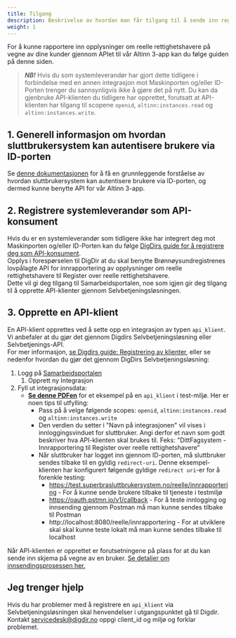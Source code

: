 ```yaml
---
title: Tilgang
description: Beskrivelse av hvordan man får tilgang til å sende inn registreringer som systemleverandør.
weight: 1
---
```


For å kunne rapportere inn opplysninger om reelle rettighetshavere på vegne av dine kunder gjennom APIet til vår Altinn 3-app kan du følge guiden på denne siden.

> **_NB!_** Hvis du som systemleverandør har gjort dette tidligere i forbindelse med en annen integrasjon mot 
> Maskinporten og/eller ID-Porten trenger du sannsynligvis ikke å gjøre det på nytt. Du kan da gjenbruke API-klienten du tidligere har opprettet, 
> forutsatt at API-klienten har tilgang til scopene `openid`, `altinn:instances.read` og `altinn:instances.write`.  

## 1. Generell informasjon om hvordan sluttbrukersystem kan autentisere brukere via ID-porten
Se [denne dokumentasjonen](https://docs.altinn.studio/nb/api/authentication/id-porten/) for å få en grunnleggende forståelse av hvordan sluttbrukersystem kan autentisere brukere via ID-porten, og dermed kunne benytte API for vår Altinn 3-app.

## 2. Registrere systemleverandør som API-konsument
Hvis du er en systemleverandør som tidligere ikke har integrert deg mot Maskinporten og/eller ID-Porten kan du følge [DigDirs guide for å registrere deg som API-konsument](https://samarbeid.digdir.no/maskinporten/konsument/119).\
Opplys i forespørselen til DigDir at du skal benytte Brønnøysundregistrenes lovpålagte API for innrapportering av opplysninger om reelle rettighetshavere til Register over reelle rettighetshavere.\
Dette vil gi deg tilgang til Samarbeidsportalen, noe som igjen gir deg tilgang til å opprette API-klienter gjennom Selvbetjeningsløsningen.

## 3. Opprette en API-klient
En API-klient opprettes ved å sette opp en integrasjon av typen `api_klient`. Vi anbefaler at du gjør det gjennom Digdirs Selvbetjeningsløsning eller Selvbetjenings-API.\
For mer informasjon, [se Digdirs guide: Registrering av klienter](https://docs.digdir.no/docs/idporten/oidc/oidc_func_clientreg), eller se nedenfor hvordan du gjør det gjennom DigDirs Selvbetjeningsløsning:

1. Logg på [Samarbeidsportalen](https://minside-samarbeid.digdir.no/my-organisation/integrations/admin)
   1. Opprett ny Integrasjon
2. Fyll ut integrasjonsdata:
   * [**Se denne PDFen**](opprett_api_klient.pdf) for et eksempel på en `api_klient` i test-miljø. Her er noen tips til utfylling:
     * Pass på å velge følgende scopes: `openid`, `altinn:instances.read` og `altinn:instances.write`
     * Den verdien du setter i "Navn på integrasjonen" vil vises i innloggingsvinduet for sluttbruker. Angi derfor et navn som godt beskriver hva API-klienten skal brukes til. Feks: "DittFagsystem - Innrapportering til Register over reelle rettighetshavere" 
     * Når sluttbruker har logget inn gjennom ID-porten, må sluttbruker sendes tilbake til en gyldig `redirect-uri`. Denne eksempel-klienten har konfigurert følgende gyldige `redirect uri`-er for å forenkle testing:
       * https://test.superbrasluttbrukersystem.no/reelle/innrapportering - For å kunne sende brukere tilbake til tjeneste i testmiljø
       * https://oauth.pstmn.io/v1/callback - For å teste innlogging og innsending gjennom Postman må man kunne sendes tilbake til Postman
       * http://localhost:8080/reelle/innrapportering - For at utviklere skal skal kunne teste lokalt må man kunne sendes tilbake til localhost

Når API-klienten er opprettet er forutsetningene på plass for at du kan sende inn skjema på vegne av en bruker. [Se detaljer om innsendingsprosessen her.](../hvordan-sende-inn)


## Jeg trenger hjelp
Hvis du har problemer med å registrere en `api_klient` via Selvbetjeningsløsningen skal henvendelser i utgangspunktet gå til Digdir.
Kontakt servicedesk@digdir.no oppgi client_id og miljø og forklar problemet.
